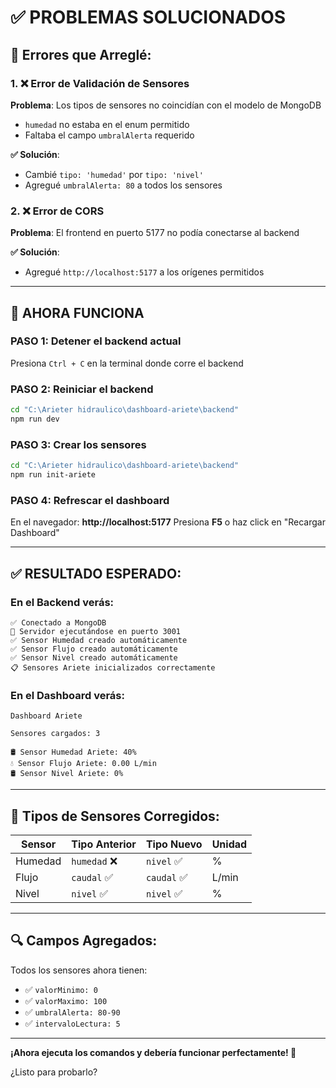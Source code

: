 # ✅ PROBLEMAS SOLUCIONADOS

## 🔧 Errores que Arreglé:

### 1. ❌ Error de Validación de Sensores
**Problema**: Los tipos de sensores no coincidían con el modelo de MongoDB
- `humedad` no estaba en el enum permitido
- Faltaba el campo `umbralAlerta` requerido

**✅ Solución**: 
- Cambié `tipo: 'humedad'` por `tipo: 'nivel'`
- Agregué `umbralAlerta: 80` a todos los sensores

### 2. ❌ Error de CORS
**Problema**: El frontend en puerto 5177 no podía conectarse al backend

**✅ Solución**:
- Agregué `http://localhost:5177` a los orígenes permitidos

---

## 🚀 AHORA FUNCIONA

### PASO 1: Detener el backend actual
Presiona `Ctrl + C` en la terminal donde corre el backend

### PASO 2: Reiniciar el backend
```bash
cd "C:\Arieter hidraulico\dashboard-ariete\backend"
npm run dev
```

### PASO 3: Crear los sensores
```bash
cd "C:\Arieter hidraulico\dashboard-ariete\backend"
npm run init-ariete
```

### PASO 4: Refrescar el dashboard
En el navegador: **http://localhost:5177**
Presiona **F5** o haz click en "Recargar Dashboard"

---

## ✅ RESULTADO ESPERADO:

### En el Backend verás:
```
✅ Conectado a MongoDB
🚀 Servidor ejecutándose en puerto 3001
✅ Sensor Humedad creado automáticamente
✅ Sensor Flujo creado automáticamente
✅ Sensor Nivel creado automáticamente
📋 Sensores Ariete inicializados correctamente
```

### En el Dashboard verás:
```
Dashboard Ariete

Sensores cargados: 3

🛢️ Sensor Humedad Ariete: 40%
💧 Sensor Flujo Ariete: 0.00 L/min
🛢️ Sensor Nivel Ariete: 0%
```

---

## 🎯 Tipos de Sensores Corregidos:

| Sensor | Tipo Anterior | Tipo Nuevo | Unidad |
|--------|---------------|------------|--------|
| Humedad | `humedad` ❌ | `nivel` ✅ | % |
| Flujo | `caudal` ✅ | `caudal` ✅ | L/min |
| Nivel | `nivel` ✅ | `nivel` ✅ | % |

---

## 🔍 Campos Agregados:

Todos los sensores ahora tienen:
- ✅ `valorMinimo: 0`
- ✅ `valorMaximo: 100`
- ✅ `umbralAlerta: 80-90`
- ✅ `intervaloLectura: 5`

---

**¡Ahora ejecuta los comandos y debería funcionar perfectamente! 🚀**

¿Listo para probarlo?



